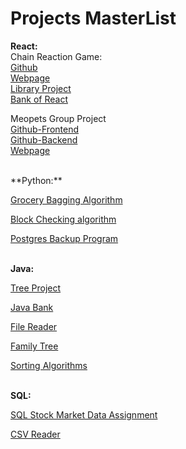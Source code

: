 # Projects MasterList


**React:**
<br />
Chain Reaction Game: <br />
  [Github](https://github.com/rivka99/chain-reaction-game)<br />
  [Webpage](https://rivka99.github.io/chain-reaction-game/)<br />
[Library Project](https://github.com/rivka99/Library-project)<br />
[Bank of React](https://github.com/DannieC97/Assignment-09)<br />

Meopets Group Project<br />
  [Github-Frontend](https://github.com/lucylee-412/meopets-frontend)<br />
  [Github-Backend](https://github.com/lucylee-412/meopets-backend)<br />
  [Webpage](https://meopets.netlify.app/)

<br />
**Python:**<br />

[Grocery Bagging Algorithm](https://gist.github.com/rivka99/e6b635841f84d10d2977827b8658462d)<br />

[Block Checking algorithm](https://gist.github.com/rivka99/6279eda5acc03a6c69932f518c9f47cc)<br />

[Postgres Backup Program](https://gist.github.com/rivka99/f63344d4842fb3fca1ac4fa8a2fc8595)<br />
<br />

**Java:**<br />

[Tree Project](https://gist.github.com/rivka99/0d8df08b3b4aba4dafd288e11654bebf)<br />

[Java Bank](https://github.com/rivka99/Java-Bank)<br />

[File Reader](https://gist.github.com/rivka99/4c1bef33b016e6279174935ed0c6f161)<br />

[Family Tree](https://gist.github.com/rivka99/ee21cf8c299cc5e28b4cca1462a3aa3e)<br />

[Sorting Algorithms](https://gist.github.com/rivka99/7a8bfa6bc325d85f9e931383cf4e955f)<br />
<br />

**SQL:**<br />

[SQL Stock Market Data Assignment](https://gist.github.com/rivka99/4dbdabc043c47e22272951211214e97a)<br />

[CSV Reader](https://gist.github.com/rivka99/9dd5e9512bf4ad0515809b4e631e874f)

